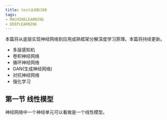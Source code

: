 ```yaml
---
title: test从0到100
tags:
- MACHINELEARNING
- DEEPLEARNING
---
```

本篇将从底层实现神经网络到应用成熟框架分解深度学习原理。本篇将持续更新。
* 多层感知机
* 卷积神经网络
* 循环神经网络
* GAN(生成神经网络)
* 对抗神经网络
* 强化学习
<!--more-->
## 第一节 线性模型
神经网络中一个神经单元可以看做是一个线性模型。